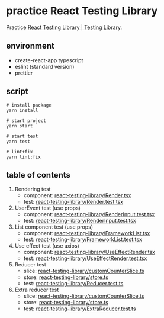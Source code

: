 # practice React Testing Library

Practice [React Testing Library \| Testing Library](https://testing-library.com/docs/react-testing-library/intro/).

## environment

- create-react-app typescript
- eslint (standard version)
- prettier

## script

```
# install package
yarn install

# start project
yarn start

# start test
yarn test

# lint+fix
yarn lint:fix
```

## table of contents

1. Rendering test
    - component: [react\-testing\-library/Render\.tsx](https://github.com/36t/react-testing-library/blob/master/src/component/Render.tsx)
    - test: [react\-testing\-library/Render\.test\.tsx](https://github.com/36t/react-testing-library/blob/master/src/component/Render.test.tsx)
2. UserEvent test (use props)
    - component: [react\-testing\-library/RenderInput\.test\.tsx](https://github.com/36t/react-testing-library/blob/master/src/component/RenderInput.test.tsx)
    - test: [react\-testing\-library/RenderInput\.test\.tsx](https://github.com/36t/react-testing-library/blob/master/src/component/RenderInput.test.tsx)
3. List component test (use props)
    - component: [react\-testing\-library/FrameworkList\.tsx](https://github.com/36t/react-testing-library/blob/master/src/component/FrameworkList.tsx)
    - test: [react\-testing\-library/FrameworkList\.test\.tsx](https://github.com/36t/react-testing-library/blob/master/src/component/FrameworkList.test.tsx)
4. Use effect test (use axios)
    - component: [react\-testing\-library/UseEffectRender\.tsx](https://github.com/36t/react-testing-library/blob/master/src/component/UseEffectRender.tsx)
    - test: [react\-testing\-library/UseEffectRender\.test\.tsx](https://github.com/36t/react-testing-library/blob/master/src/component/UseEffectRender.test.tsx)
5. Reducer test
    - slice: [react\-testing\-library/customCounterSlice\.ts](https://github.com/36t/react-testing-library/blob/master/src/features/customCounter/customCounterSlice.ts)
    - store: [react\-testing\-library/store\.ts](https://github.com/36t/react-testing-library/blob/master/src/app/store.ts)
    - test: [react\-testing\-library/Reducer\.test\.ts](https://github.com/36t/react-testing-library/blob/master/src/features/customCounter/Reducer.test.ts)
6. Extra reducer test
    - slice: [react\-testing\-library/customCounterSlice\.ts](https://github.com/36t/react-testing-library/blob/master/src/features/customCounter/customCounterSlice.ts)
    - store: [react\-testing\-library/store\.ts](https://github.com/36t/react-testing-library/blob/master/src/app/store.ts)
    - test: [react\-testing\-library/ExtraReducer\.test\.ts](https://github.com/36t/react-testing-library/blob/master/src/features/customCounter/ExtraReducer.test.ts)